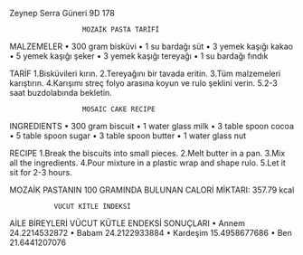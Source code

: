 Zeynep Serra Güneri 9D 178


                      MOZAİK PASTA TARİFİ
   MALZEMELER
•	300 gram bisküvi
•	1 su bardağı süt
•	3 yemek kaşığı kakao
•	5 yemek kaşığı şeker
•	3 yemek kaşığı tereyağı
•	1 su bardağı fındık

   TARİF
1.Bisküvileri kırın.
2.Tereyağını bir tavada eritin.
3.Tüm malzemeleri karıştırın.
4.Karışımı streç folyo arasına koyun ve rulo şeklini verin.
5.2-3 saat buzdolabında bekletin.


                      MOSAIC CAKE RECIPE
   INGREDIENTS
•	300 gram biscuit
•	1 water glass milk
•	3 table spoon cocoa
•	5 table spoon sugar
•	3 table spoon butter
•	1 water glass nut

   RECIPE
1.Break the biscuits into small pieces.
2.Melt butter in a pan.
3.Mix all the ingredients.
4.Pour mixture in a plastic wrap and shape rulo.
5.Let it sit for 2-3 hours.

MOZAİK PASTANIN 100 GRAMINDA BULUNAN CALORİ MİKTARI: 357.79 kcal



               VÜCUT KİTLE İNDEKSİ
AİLE BİREYLERİ VÜCUT KÜTLE ENDEKSİ SONUÇLARI
•	Annem    24.2214532872
•	Babam    24.2122933884
•	Kardeşim    15.4958677686
•	Ben    21.6441207076

